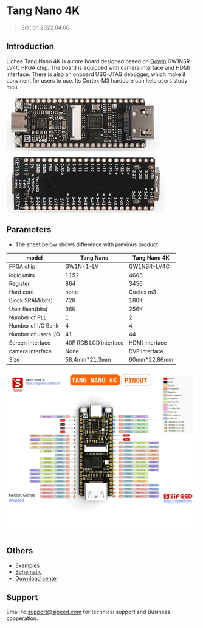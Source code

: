# Tang Nano 4K 

> Edit on 2022.04.06

## Introduction

Lichee Tang Nano 4K is a core board designed based on [Gowin](https://www.gowinsemi.com/en/) GW1NSR-LV4C FPGA chip. The board is equipped with camera interface and HDMI interface. There is also an onboard USG-JTAG debugger, which make it convinent for users to use. Its Cortex-M3 hardcore can help users study mcu.

![Tang Nano 4K](./assets/4k-1.jpg)
![Tang Nano 4K](./assets/4k-2.jpg)

## Parameters

- The sheet below shows difference with previous product

| model               | Tang Nano             | Tang Nano 4K   |
| ------------------- | --------------------- | -------------- |
| FPGA chip           | GW1N-1-LV             | GW1NSR-LV4C    |
| logic units         | 1152                  | 4608           |
| Register            | 864                   | 3456           |
| Hard core           | none                  | Coetex m3      |
| Block SRAM(bits)    | 72K                   | 180K           |
| User flash(bits)    | 96K                   | 256K           |
| Number of PLL       | 1                     | 2              |
| Number of I/O Bank  | 4                     | 4              |
| Number of users I/O | 41                    | 44             |
| Screen interface    | 40P RGB LCD interface | HDMI interface |
| camera interface    | None                  | DVP interface  |
| Size                | 58.4mm\*21.3mm        | 60mm\*22.86mm  |

![](./assets/Tang_nano_4K_0813.svg)

## Others

- [Examples](./Tang-nano-4k.md)
- [Schematic](https://dl.sipeed.com/shareURL/TANG/Nano%204K/HDK/02_Schematic)
- [Download center](https://dl.sipeed.com/shareURL/TANG/Nano%204K/)

## Support

Email to support@sipeed.com for technical support and Business cooperation.

